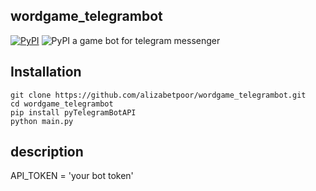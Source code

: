 ## wordgame_telegrambot
[![PyPI](https://img.shields.io/badge/Python-3-blue.svg)](https://github.com/alizabetpoor/wordgame_telegrambot)
![PyPI](https://img.shields.io/badge/telegrambot-purple.svg)
a game bot for telegram messenger
## Installation
```
git clone https://github.com/alizabetpoor/wordgame_telegrambot.git
cd wordgame_telegrambot
pip install pyTelegramBotAPI
python main.py
```
## description
API_TOKEN = 'your bot token'

